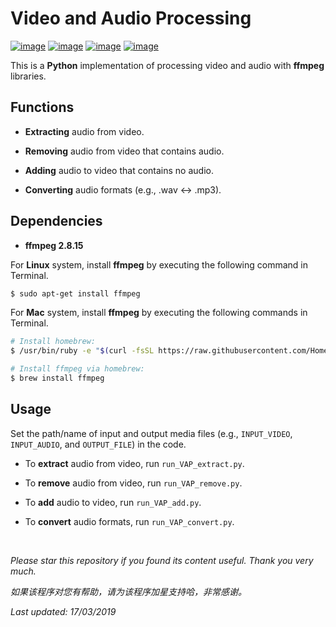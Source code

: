 # Video and Audio Processing

[![image](https://img.shields.io/badge/license-MIT-lightgrey.svg)]()
[![image](https://img.shields.io/badge/python-3.7-blue.svg)]()
[![image](https://img.shields.io/badge/status-stable-brightgreen.svg)]()
[![image](https://img.shields.io/badge/build-passing-brightgreen.svg)]()

This is a **Python** implementation of processing video and audio with **ffmpeg** libraries.

## Functions

- **Extracting** audio from video.

- **Removing** audio from video that contains audio.

- **Adding** audio to video that contains no audio.

- **Converting** audio formats (e.g., .wav <-> .mp3).

## Dependencies

* __ffmpeg 2.8.15__

For **Linux** system, install **ffmpeg** by executing the following command in Terminal.
```bash
$ sudo apt-get install ffmpeg
```

For **Mac** system, install **ffmpeg** by executing the following commands in Terminal.
```bash
# Install homebrew:
$ /usr/bin/ruby -e "$(curl -fsSL https://raw.githubusercontent.com/Homebrew/install/master/install)"

# Install ffmpeg via homebrew:
$ brew install ffmpeg
```

## Usage

Set the path/name of input and output media files (e.g., ```INPUT_VIDEO```, ```INPUT_AUDIO```, and ```OUTPUT_FILE```) in the code.

- To **extract** audio from video, run ```run_VAP_extract.py```.

- To **remove** audio from video, run ```run_VAP_remove.py```.

- To **add** audio to video, run ```run_VAP_add.py```.

- To **convert** audio formats, run ```run_VAP_convert.py```.

<br>

<i>Please star this repository if you found its content useful. Thank you very much.</i>

<i>如果该程序对您有帮助，请为该程序加星支持哈，非常感谢。</i>

<i>Last updated: 17/03/2019</i>

